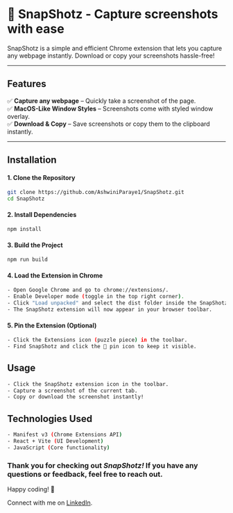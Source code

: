 # 📸 SnapShotz - Capture screenshots with ease

SnapShotz is a simple and efficient Chrome extension that lets you capture any webpage instantly. Download or copy your screenshots hassle-free!

---

## Features

✅ **Capture any webpage** – Quickly take a screenshot of the page.  
✅ **MacOS-Like Window Styles** – Screenshots come with styled window overlay.  
✅ **Download & Copy** – Save screenshots or copy them to the clipboard instantly.

---

## Installation

#### 1. Clone the Repository

```bash
git clone https://github.com/AshwiniParaye1/SnapShotz.git
cd SnapShotz
```

#### 2. Install Dependencies

```bash
npm install
```

#### 3. Build the Project

```bash
npm run build
```

#### 4. Load the Extension in Chrome

```bash
- Open Google Chrome and go to chrome://extensions/.
- Enable Developer mode (toggle in the top right corner).
- Click "Load unpacked" and select the dist folder inside the SnapShotz project.
- The SnapShotz extension will now appear in your browser toolbar.
```

#### 5. Pin the Extension (Optional)

```bash
- Click the Extensions icon (puzzle piece) in the toolbar.
- Find SnapShotz and click the 📌 pin icon to keep it visible.
```

## Usage

```bash
- Click the SnapShotz extension icon in the toolbar.
- Capture a screenshot of the current tab.
- Copy or download the screenshot instantly!
```

## Technologies Used

```bash
- Manifest v3 (Chrome Extensions API)
- React + Vite (UI Development)
- JavaScript (Core functionality)
```

### Thank you for checking out **_SnapShotz!_** If you have any questions or feedback, feel free to reach out.

Happy coding! 🚀

Connect with me on [LinkedIn](https://www.linkedin.com/in/ashwini-paraye/).
